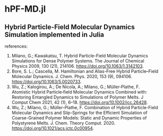 # hPF-MD.jl
## Hybrid Particle-Field Molecular Dynamics Simulation implemented in Julia

references:
1. Milano, G.; Kawakatsu, T. Hybrid Particle-Field Molecular Dynamics Simulations for Dense Polymer Systems. The Journal of Chemical Physics 2009, 130 (21), 214106. https://doi.org/10.1063/1.3142103.
2. Bore, S. L.; Cascella, M. Hamiltonian and Alias-Free Hybrid Particle–Field Molecular Dynamics. J. Chem. Phys. 2020, 153 (9), 094106. https://doi.org/10.1063/5.0020733.
3. Wu, Z.; Kalogirou, A.; De Nicola, A.; Milano, G.; Müller‐Plathe, F. Atomistic Hybrid Particle‐field Molecular Dynamics Combined with: Restoring Entangled Dynamics to Simulations of Polymer Melts. J Comput Chem 2021, 42 (1), 6–18. https://doi.org/10.1002/jcc.26428.
4. Wu, Z.; Milano, G.; Müller-Plathe, F. Combination of Hybrid Particle-Field Molecular Dynamics and Slip-Springs for the Efficient Simulation of Coarse-Grained Polymer Models: Static and Dynamic Properties of Polystyrene Melts. J. Chem. Theory Comput. 2020. https://doi.org/10.1021/acs.jctc.0c00954.
